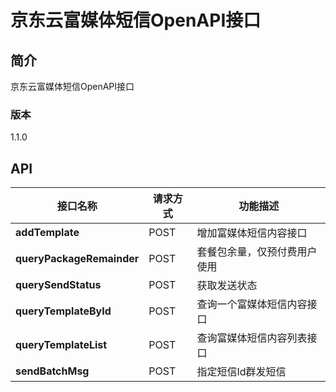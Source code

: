 # 京东云富媒体短信OpenAPI接口


## 简介
京东云富媒体短信OpenAPI接口


### 版本
1.1.0


## API
|接口名称|请求方式|功能描述|
|---|---|---|
|**addTemplate**|POST|增加富媒体短信内容接口|
|**queryPackageRemainder**|POST|套餐包余量，仅预付费用户使用|
|**querySendStatus**|POST|获取发送状态|
|**queryTemplateById**|POST|查询一个富媒体短信内容接口|
|**queryTemplateList**|POST|查询富媒体短信内容列表接口|
|**sendBatchMsg**|POST|指定短信Id群发短信|
